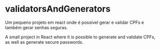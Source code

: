 # validatorsAndGenerators
Um pequeno projeto em react onde é possível gerar e validar CPFs e também gerar senhas seguras.

A small project in React where it is possible to generate and validate CPFs, as well as generate secure passwords.
